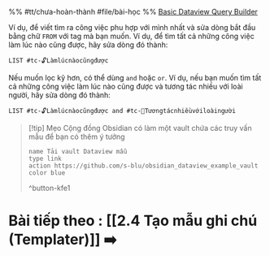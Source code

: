 
%%
#tt/chưa-hoàn-thành
#file/bài-học
%%
[Basic Dataview Query Builder](https://s-blu.github.io/basic-dataview-query-builder/)

Ví dụ, để viết tìm ra công việc phu hợp với mình nhất và sửa dòng bắt đầu bằng chữ `FROM` với tag mà bạn muốn. Ví dụ, để tìm tất cả những công việc làm lúc nào cũng được, hãy sửa dòng đó thành:
```
LIST #tc-🔓Làmlúcnàocũngđược 
```

Nếu muốn lọc kỹ hơn, có thể dùng `and` hoặc `or`. Ví dụ, nếu bạn muốn tìm tất cả những công việc làm lúc nào cũng được và tương tác nhiều với loài người, hãy sửa dòng đó thành:
```
LIST #tc-🔓Làmlúcnàocũngđược and #tc-🥳Tươngtácnhiềuvớiloàingười 
```



> [!tip] Mẹo
> Cộng đồng Obsidian có làm một vault chứa các truy vấn mẫu để bạn có thêm ý tưởng
> ```button
> name Tải vault Dataview mẫu
> type link
> action https://github.com/s-blu/obsidian_dataview_example_vault
> color blue
> ```
> ^button-kfe1
# Bài tiếp theo : [[2.4 Tạo mẫu ghi chú (Templater)]] ➡️
